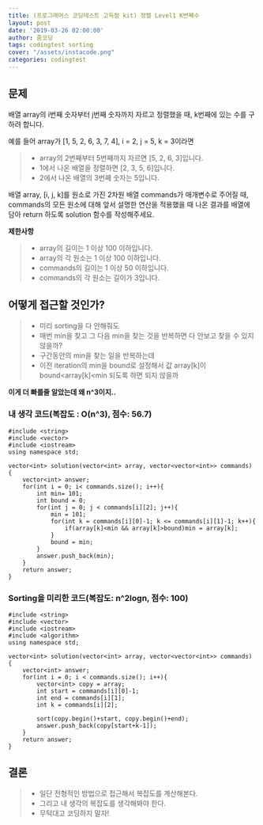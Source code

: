 ```yaml
---
title: (프로그래머스 코딩테스트 고득점 kit) 정렬 Level1 K번째수
layout: post
date: '2019-03-26 02:00:00'
author: 줌코딩
tags: codingtest sorting
cover: "/assets/instacode.png"
categories: codingtest
---
```


## 문제

배열 array의 i번째 숫자부터 j번째 숫자까지 자르고 정렬했을 때, k번째에 있는 수를 구하려 합니다.

예를 들어 array가 [1, 5, 2, 6, 3, 7, 4], i = 2, j = 5, k = 3이라면

>* array의 2번째부터 5번째까지 자르면 [5, 2, 6, 3]입니다.
>* 1에서 나온 배열을 정렬하면 [2, 3, 5, 6]입니다.
>* 2에서 나온 배열의 3번째 숫자는 5입니다.

배열 array, [i, j, k]를 원소로 가진 2차원 배열 commands가 매개변수로 주어질 때, commands의 모든 원소에 대해 앞서 설명한 연산을 적용했을 때 나온 결과를 배열에 담아 return 하도록 solution 함수를 작성해주세요.

**제한사항**
>* array의 길이는 1 이상 100 이하입니다.
>* array의 각 원소는 1 이상 100 이하입니다.
>* commands의 길이는 1 이상 50 이하입니다.
>*  commands의 각 원소는 길이가 3입니다.


## 어떻게 접근할 것인가?

>* 미리 sorting을 다 안해줘도
>* 매번 min을 찾고 그 다음 min을 찾는 것을 반복하면 다 안보고 찾을 수 있지 않을까?
>* 구간동안의 min을 찾는 일을 반복하는데
>* 이전 iteration의 min을 bound로 설정해서 값 array[k]이 bound<array[k]<min 되도록 하면 되지 않을까


**이게 더 빠를줄 알았는데 왜 n^3이지..** 

### 내 생각 코드(복잡도 : O(n^3), 점수: 56.7)

    #include <string>
    #include <vector>
    #include <iostream>
    using namespace std;

    vector<int> solution(vector<int> array, vector<vector<int>> commands) {
        vector<int> answer;
        for(int i = 0; i< commands.size(); i++){
            int min= 101;
            int bound = 0;
            for(int j = 0; j < commands[i][2]; j++){
                min = 101;
                for(int k = commands[i][0]-1; k <= commands[i][1]-1; k++){
                    if(array[k]<min && array[k]>bound)min = array[k];
                }
                bound = min;
            }
            answer.push_back(min);
        }
        return answer;
    }

### Sorting을 미리한 코드(복잡도: n^2logn, 점수: 100)

    #include <string>
    #include <vector>
    #include <iostream>
    #include <algorithm>
    using namespace std;

    vector<int> solution(vector<int> array, vector<vector<int>> commands) {
        vector<int> answer;
        for(int i = 0; i < commands.size(); i++){
            vector<int> copy = array;
            int start = commands[i][0]-1;
            int end = commands[i][1];
            int k = commands[i][2];

            sort(copy.begin()+start, copy.begin()+end);
            answer.push_back(copy[start+k-1]);
        }
        return answer;
    }

## 결론

>* 일단 전형적인 방법으로 접근해서 복잡도를 계산해본다.
>* 그리고 내 생각의 복잡도를 생각해봐야 한다.
>* 무턱대고 코딩하지 말자! 
